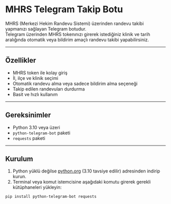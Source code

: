 # MHRS Telegram Takip Botu

MHRS (Merkezi Hekim Randevu Sistemi) üzerinden randevu takibi yapmanızı sağlayan Telegram botudur.  
Telegram üzerinden MHRS tokenınızı girerek istediğiniz klinik ve tarih aralığında otomatik veya bildirim amaçlı randevu takibi yapabilirsiniz.

---

## Özellikler

- MHRS token ile kolay giriş  
- İl, ilçe ve klinik seçimi  
- Otomatik randevu alma veya sadece bildirim alma seçeneği  
- Takip edilen randevuları durdurma  
- Basit ve hızlı kullanım  

---

## Gereksinimler

- Python 3.10 veya üzeri  
- `python-telegram-bot` paketi  
- `requests` paketi  

---

## Kurulum

1. Python yüklü değilse [python.org](https://www.python.org/downloads/) (3.10 tavsiye edilir) adresinden indirip kurun.  
2. Terminal veya komut istemcisine aşağıdaki komutu girerek gerekli kütüphaneleri yükleyin:

```bash
pip install python-telegram-bot requests
